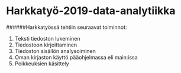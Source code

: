 # Harkkatyö-2019-data-analytiikka
######Harkkatyössä tehtiin seuraavat toiminnot: 
1. Teksti tiedoston lukeminen
2. Tiedostoon kirjoittaminen
3. Tiedoston sisällön analysoiminen
4. Oman kirjaston käyttö pääohjelmassa eli main:issa
5. Poikkeuksien käsittely
